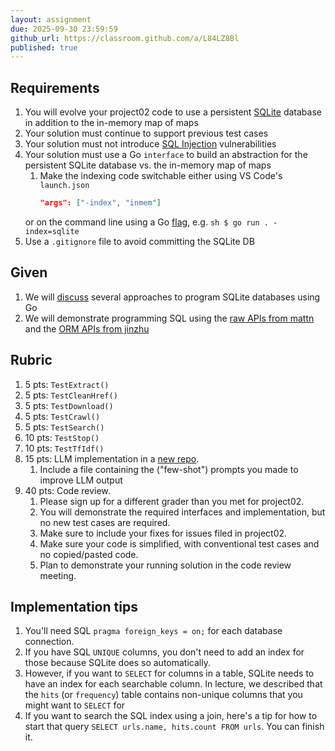 ```yaml
---
layout: assignment
due: 2025-09-30 23:59:59
github_url: https://classroom.github.com/a/L84LZ8Bl
published: true
---
```


## Requirements

1. You will evolve your project02 code to use a persistent [SQLite](https://sqlite.org/index.html) database in addition to the in-memory map of maps
1. Your solution must continue to support previous test cases
1. Your solution must not introduce [SQL Injection](https://go.dev/doc/database/sql-injection) vulnerabilities
1. Your solution must use a Go `interface` to build an abstraction for the persistent SQLite database vs. the in-memory map of maps
    1. Make the indexing code switchable either using VS Code's `launch.json` 
        ```json
        "args": ["-index", "inmem"]
        ```
    or on the command line using a Go [flag](https://pkg.go.dev/flag), e.g. 
        ```sh
        $ go run . -index=sqlite
        ```
1. Use a `.gitignore` file to avoid committing the SQLite DB


## Given

1. We will [discuss](/slides/sql-in-go.html) several approaches to program SQLite databases using Go
1. We will demonstrate programming SQL using the [raw APIs from mattn](https://github.com/mattn/go-sqlite3) and the [ORM APIs from jinzhu](https://gorm.io/)

## Rubric
1. 5 pts: `TestExtract()`
1. 5 pts: `TestCleanHref()`
1. 5 pts: `TestDownload()`
1. 5 pts: `TestCrawl()`
1. 5 pts: `TestSearch()`
1. 10 pts: `TestStop()`
1. 10 pts: `TestTfIdf()`
1. 15 pts: LLM implementation in a [new repo](https://classroom.github.com/a/4NEOJcMA). 
    1. Include a file containing the ("few-shot") prompts you made to improve LLM output
1. 40 pts: Code review. 
    1. Please sign up for a different grader than you met for project02. 
    1. You will demonstrate the required interfaces and implementation, but no new test cases are required.
    1. Make sure to include your fixes for issues filed in project02. 
    1. Make sure your code is simplified, with conventional test cases and no copied/pasted code.
    1. Plan to demonstrate your running solution in the code review meeting.

## Implementation tips
1. You'll need SQL `pragma foreign_keys = on;` for each database connection.
1. If you have SQL `UNIQUE` columns, you don't need to add an index for those because SQLite does so automatically. 
1. However, if you want to `SELECT` for columns in a table, SQLite needs to have an index for each searchable column. In lecture, we described that the `hits` (or `frequency`) table contains non-unique columns that you might want to `SELECT` for
1. If you want to search the SQL index using a join, here's a tip for how to start that query `SELECT urls.name, hits.count FROM urls`. You can finish it.